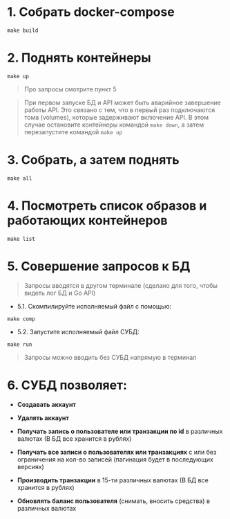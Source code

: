 # 1. Собрать docker-compose

```
make build
```

# 2. Поднять контейнеры

```
make up
```

> Про запросы смотрите пункт 5

> При первом запуске БД и API может быть аварийное завершение работы API. Это связано с тем, что в первый раз подключаются тома (volumes), которые задерживают включение API. В этом случае остановите контейнеры командой `make down`, а затем перезапустите командой `make up`

# 3. Собрать, а затем поднять

```
make all
```

# 4. Посмотреть список образов и работающих контейнеров

```
make list
```

# 5. Совершение запросов к БД

> Запросы вводятся в другом терминале (сделано для того, чтобы видеть лог БД и Go API)

* 5.1. Скомпилируйте исполняемый файл с помощью:

```
make comp
```

* 5.2. Запустите исполняемый файл СУБД:

```
make run
```

> Запросы можно вводить без СУБД напрямую в терминал

# 6. СУБД позволяет:

* **Создавать аккаунт**

* **Удалять аккаунт**

* **Получать запись о пользователе или транзакции по id** в различных валютах (В БД все хранится в рублях)

* **Получать все записи о пользователях или транзакциях** с или без ограничения на кол-во записей (пагинация будет в последующих версиях)

* **Производить транзакции** в 15-ти различных валютах (В БД все хранится в рублях)

* **Обновлять баланс пользователя** (снимать, вносить средства) в различных валютах